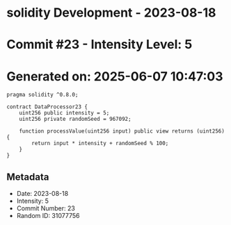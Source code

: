 ﻿# solidity Development - 2023-08-18
# Commit #23 - Intensity Level: 5
# Generated on: 2025-06-07 10:47:03
```solidity
pragma solidity ^0.8.0;

contract DataProcessor23 {
    uint256 public intensity = 5;
    uint256 private randomSeed = 967092;

    function processValue(uint256 input) public view returns (uint256) {
        return input * intensity + randomSeed % 100;
    }
}
```
## Metadata
- Date: 2023-08-18
- Intensity: 5
- Commit Number: 23
- Random ID: 31077756
